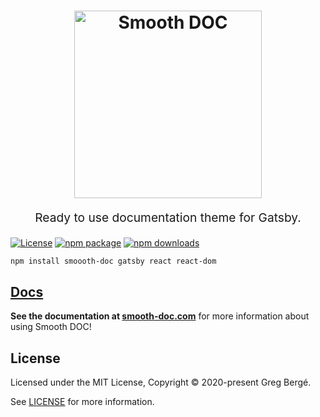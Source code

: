 <h1 align="center">
  <img src="https://raw.githubusercontent.com/gregberge/smooth-doc/master/resources/logo-colored-light.jpg" alt="Smooth DOC" title="Smooth DOC" width="300">
</h1>
<p align="center" style="font-size: 1.2rem;">Ready to use documentation theme for Gatsby.</p>

[![License](https://img.shields.io/npm/l/smoooth-doc.svg)](https://github.com/smooth-code/xstyled/blob/master/LICENSE)
[![npm package](https://img.shields.io/npm/v/smoooth-doc/latest.svg)](https://www.npmjs.com/package/smoooth-doc)
[![npm downloads](https://img.shields.io/npm/dm/smoooth-doc.svg)](https://www.npmjs.com/package/smoooth-doc)

```bash
npm install smoooth-doc gatsby react react-dom
```

## [Docs](https://smooth-doc.com)

**See the documentation at [smooth-doc.com](https://smooth-doc.com)** for more information about using Smooth DOC!

## License

Licensed under the MIT License, Copyright © 2020-present Greg Bergé.

See [LICENSE](./LICENSE) for more information.

